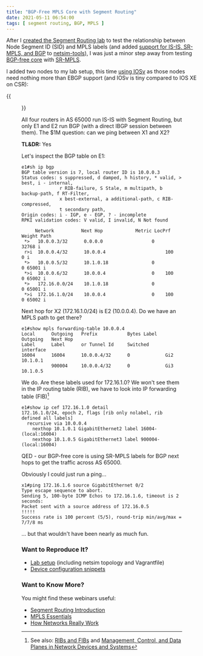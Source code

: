 ```yaml
---
title: "BGP-Free MPLS Core with Segment Routing"
date: 2021-05-11 06:54:00
tags: [ segment routing, BGP, MPLS ]
---
```

After I [created the Segment Routing lab](/2021/05/segment-routing-ids-mpls-labels.html) to test the relationship between Node Segment ID (SID) and MPLS labels (and added [support for IS-IS, SR-MPLS, and BGP](https://netsim-tools.readthedocs.io/en/latest/release/0.6.html) to [netsim-tools](https://github.com/ipspace/netlab)), I was just a minor step away from testing [BGP-free core](https://blog.ipspace.net/2012/01/bgp-free-service-provider-core-in.html) with [SR-MPLS](https://blog.ipspace.net/2011/11/ldp-igp-synchronization-in-mpls.html).

I added two nodes to my lab setup, this time [using IOSv](https://github.com/ipspace/netlab-examples/blob/master/routing/sr-mpls-bgp/sr%2Bbgp.yml) as those nodes need nothing more than EBGP support (and IOSv is tiny compared to IOS XE on CSR):
<!--more-->
{{<figure src="/2021/05/SR-BGP.png" caption="Extending SR/MPLS lab with BGP">}}

All four routers in AS 65000 run IS-IS with Segment Routing, but only E1 and E2 run BGP (with a direct IBGP session between them). The $1M question: can we ping between X1 and X2?

**TL&DR:** Yes

Let's inspect the BGP table on E1:

```
e1#sh ip bgp
BGP table version is 7, local router ID is 10.0.0.3
Status codes: s suppressed, d damped, h history, * valid, > best, i - internal,
              r RIB-failure, S Stale, m multipath, b backup-path, f RT-Filter,
              x best-external, a additional-path, c RIB-compressed,
              t secondary path,
Origin codes: i - IGP, e - EGP, ? - incomplete
RPKI validation codes: V valid, I invalid, N Not found

     Network          Next Hop            Metric LocPrf Weight Path
 *>   10.0.0.3/32      0.0.0.0                  0         32768 i
 r>i  10.0.0.4/32      10.0.0.4                      100      0 i
 *>   10.0.0.5/32      10.1.0.18                0             0 65001 i
 *>i  10.0.0.6/32      10.0.0.4                 0    100      0 65002 i
 *>   172.16.0.0/24    10.1.0.18                0             0 65001 i
 *>i  172.16.1.0/24    10.0.0.4                 0    100      0 65002 i
```

Next hop for X2 (172.16.1.0/24) is E2 (10.0.0.4). Do we have an MPLS path to get there?

```
e1#show mpls forwarding-table 10.0.0.4
Local      Outgoing   Prefix           Bytes Label   Outgoing   Next Hop
Label      Label      or Tunnel Id     Switched      interface
16004      16004      10.0.0.4/32      0             Gi2        10.1.0.1
           900004     10.0.0.4/32      0             Gi3        10.1.0.5
```

We do. Are these labels used for 172.16.1.0? We won't see them in the IP routing table (RIB), we have to look into IP forwarding table (FIB)[^1]

```
e1#show ip cef 172.16.1.0 detail
172.16.1.0/24, epoch 2, flags [rib only nolabel, rib defined all labels]
  recursive via 10.0.0.4
    nexthop 10.1.0.1 GigabitEthernet2 label 16004-(local:16004)
    nexthop 10.1.0.5 GigabitEthernet3 label 900004-(local:16004)
```

QED - our BGP-free core is using SR-MPLS labels for BGP next hops to get the traffic across AS 65000. 

Obviously I could just run a ping...

```
x1#ping 172.16.1.6 source GigabitEthernet 0/2
Type escape sequence to abort.
Sending 5, 100-byte ICMP Echos to 172.16.1.6, timeout is 2 seconds:
Packet sent with a source address of 172.16.0.5
!!!!!
Success rate is 100 percent (5/5), round-trip min/avg/max = 7/7/8 ms
```

... but that wouldn't have been nearly as much fun.

### Want to Reproduce It?

* [Lab setup](https://github.com/ipspace/netlab-examples/tree/master/routing/sr-mpls-bgp) (including netsim topology and Vagrantfile)
* [Device configuration snippets](https://github.com/ipspace/netlab-examples/tree/master/routing/sr-mpls-bgp/config)

### Want to Know More?

You might find these webinars useful:

* [Segment Routing Introduction](https://www.ipspace.net/Segment_Routing_Introduction)
* [MPLS Essentials](https://www.ipspace.net/MPLS_Essentials)
* [How Networks Really Work](https://www.ipspace.net/How_Networks_Really_Work)

[^1]: See also: [RIBs and FIBs](https://blog.ipspace.net/2010/09/ribs-and-fibs.html) and [Management, Control, and Data Planes in Network Devices and Systems](https://blog.ipspace.net/2013/08/management-control-and-data-planes-in.html)
